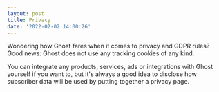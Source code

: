 ```yaml
---
layout: post
title: Privacy
date: '2022-02-02 14:00:26'
---
```


Wondering how Ghost fares when it comes to privacy and GDPR rules? Good news: Ghost does not use any tracking cookies of any kind.

You can integrate any products, services, ads or integrations with Ghost yourself if you want to, but it's always a good idea to disclose how subscriber data will be used by putting together a privacy page.

